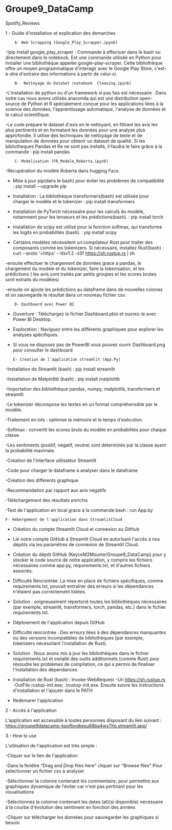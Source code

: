 # Groupe9_DataCamp
Spotify_Reviews
 
1 - Guide d'installation et explication des demarches 

        A- Web Scrapping (Google_Play_Scrapper.ipynb)
    
 -!pip install google_play_scraper : Commande à effectuer dans le bash ou directement dans le notebook. 
Est une commande utilisée en Python pour installer une bibliothèque appelée google-play-scraper. Cette bibliothèque offre un moyen programmatique d'interagir avec le Google Play Store, c'est-à-dire d'extraire des informations à partir de celui-ci.



        B-  Nettoyage du DataSet (notebook  Cleaning.ipynb)
    
  -L'installation de python ou d'un framework si pas fais est nécessaire . Dans notre cas nous avons utilisés anaconda qui est une distribution open-source de Python et R spécialement conçue pour les applications liées à la science des données, l'apprentissage automatique, l'analyse de données et le calcul scientifique.
  
  -Le code prépare le dataset d'avis en le nettoyant, en filtrant les avis les plus pertinents et en formatant les données pour une analyse plus approfondie. Il utilise des techniques de nettoyage de texte et de manipulation de données pour obtenir un dataset de qualité. Si les bibliotheques Pandas et Re ne sont pas installé, il faudra le faire grâce à la commande : pip install pandas 


        C- Modelisation (FR_Modele_Roberta.ipynb) 
    
  -Récupération du modèle Roberta dans hugging Face. 

  - Mise à jour pip(dans le bash)  pour éviter les problèmes de compatibilité : pip install --upgrade pip

  - Installation : La bibliothèque transformers(bash) est utilisée pour charger le modèle et le tokenizer : pip install transformers

  - Installation de PyTorch nécessaire pour les calculs du modèle, notamment pour les tenseurs et les prédictions(bash). : pip install torch

  - installation de scipy est utilisé pour la fonction softmax, qui transforme les logits en probabilités (bash). : pip install scipy

  - Certains modèles nécessitent un compilateur Rust pour traiter des composants comme les tokenizers. Si nécessaire, installez Rust(bash) : curl --proto '=https' --tlsv1.2 -sSf https://sh.rustup.rs | sh

  -ensuite effectuer le chargement de données grace à pandas, le chargement du modele et du tokenizer, faire la tokenisation, et les prédictions ( les avis sont traités par petits groupes et les scores brutes sont extraits du modèles) 

  -ensuite on ajoute les prédictions au dataframe dans de nouvelles colones et on sauvegarde le résultat dans un nouveau fichier csv.

        D- Dashboard avec Power BI
 
  - Ouverture : Téléchargez le fichier Dashboard.pbix et ouvrez-le avec Power BI Desktop.
  - Exploration : Naviguez entre les différents graphiques pour explorer les analyses spécifiques.
  - Si vous ne disposez pas de PowerBI vous pouvez ouvrir Dashboard.png pour consulter le dashboard 


        E- Creation de l'application streamlit (App.Py) 


  -Installation de Streamlit (bash) : pip install streamlit 

  -Installation de Matplotlib (bash) : pip install matplotlib 

  -Importation des bibliothèque pandas, numpy, matplotlib, transformers et streamlit 

  -Le tokenizer décompose les textes en un format compréhensible par le modèle.

  -Traitement en lots : optimise la mémoire et le temps d'exécution.

  -Softmax : convertit les scores bruts du modèle en probabilités pour chaque classe.

  -Les sentiments (positif, négatif, neutre) sont déterminés par la classe ayant la probabilité maximale.

  -Création de l'interface utilisateur Streamlit 

  -Code pour charger le dataframe à analyser dans le dataframe 

  -Création des différents graphique 

  -Recommandation par rapport aux avis négatifs 

  -Téléchargement des résultats enrichis 

  -Test de l'application en local grace à la commande bash : run App.by


    F- Hebergement de l'application dans StreamlitCloud 

  - Création du compte Streamlit Cloud et connexion au GitHub

  - Lié notre compte GitHub à Streamlit Cloud en autorisant l'accès à nos dépôts via les paramètres de connexion de Streamlit Cloud.

  - Création du dépôt GitHub (KeyceM2Moume/Groupe9_DataCamp) pour y stocker le code source de notre application, y compris les fichiers nécessaires comme app.py, requirements.txt, et d'autres fichiers associés. 

  - Difficulté Rencontrée: La mise en place de fichiers spécifiques, comme requirements.txt, pouvait entraîner des erreurs si les dépendances n'étaient pas correctement listées.

  - Solution : soigneusement répertorié toutes les bibliothèques nécessaires (par exemple, streamlit, transformers, torch, pandas, etc.) dans le fichier requirements.txt.

  - Déploiement de l'application depuis GitHub

  - Difficulté rencontrée : Des erreurs liées à des dépendances manquantes ou des versions incompatibles de bibliothèques (par exemple, tokenizers nécessitant l'installation de Rust).

  - Solution : Nous avons mis à jour les bibliothèques dans le fichier requirements.txt et installé des outils additionnels (comme Rust) pour résoudre les problèmes de compilation, ce qui a permis de finaliser l'installation des dépendances.

  - Installation de Rust (bash) : Invoke-WebRequest -Uri https://sh.rustup.rs -OutFile rustup-init.exe; .\rustup-init.exe. Ensuite suivre les instructions d'installation et l'ajouter dans le PATH

  - Redemarer l'application 


2 - Accès à l'application 

  L'application est accessible à toutes personnes disposant du lien suivant :  https://groupe9datacamp-kpofbvqkesu68ba4wx7ltq.streamlit.app/


3 - How to use 

L'utilisation de l'application est très simple :

-Cliquer sur le lien de l'application 

-Dans la fenêtre "Drag and Drop files here" cliquer sur "Browse files" Pour selectionner un fichier csv à analyser 

-Sélectionner la colonne contenant les commentaire, pour permettre aux graphiques dynamique de l'éviter car n'est pas pertinant pour les visualisations 

-Sélectionnez la colonne contenant les dates (at)(si disponible) nécessaire à la courbe d'évolution des sentiment en fonction des années 

-Cliquer sur télécharger les données pour sauvegarder les graphiques si besoin 
  



    

  

  

  
